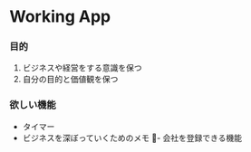# Working App

### 目的

1. ビジネスや経営をする意識を保つ
2. 自分の目的と価値観を保つ

### 欲しい機能

- タイマー
- ビジネスを深ぼっていくためのメモ
  - 会社を登録できる機能
